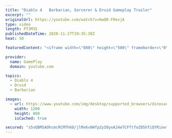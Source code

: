 ```yaml
---
title: "Diablo 4   Barbarian, Sorcerer & Druid Gameplay Trailer"
excerpt: ""
originalUrl: https://youtube.com/watch?v=HwQR-FRevjA
type: video
length: PT3M3S
publishedDateTime: 2020-11-27T19:35:38Z
heat: 50

featuredContent: "<iframe width=\"800\" height=\"500\" frameborder=\"0\" src=\"https://www.youtube.com/embed/HwQR-FRevjA\" allow=\"accelerometer; autoplay; encrypted-media; gyroscope; picture-in-picture\" allowfullscreen></iframe>"

provider:
  name: GamePlay
  domain: youtube.com

topics:
  - Diablo 4
  - Druid
  - Barbarian

images:
  - url: https://www.youtube.com/img/desktop/supported_browsers/dinosaur.png
    width: 1200
    height: 800
    isCached: true

secured: "s5vQBMSAOhcmcRCMTh6O/jlMx6v6WfpZyI0yxAJ4eTCFftfoZ05hfiQYRiowtzbW/i9nlHOlyZJQzZEtdavHV0m7yzt2ouB95fr+wpACY4AJNW4cWMXdgr9RgcBKu7VQxHvxW25QaZmUA4WKsWw/FarKVqrBiXaTmbwMHMKPWXXSfoef4T+GtH/ucGo5z7A781vbYY+2y7eWbouFe/I+gPwNQcOJ1bPapDRCn4BnIuFi92EOA4ylwYaODHRfJzH5Pui57GzWmYIw8LY79L4c8eoabKHrrz1lkGO5FopfSzyasTgP9J6pNmQCYxTitYxQWBhH9ZfxYPH8Ef3IbTotlR6WyJhrpw7laQlQHmzlx0gA6pLZVZlP9ljXdu/n4ht6iqt9bpBdI4Lrt9l9b4knjtcZY7Agt6365E/0o6AjMXQ=;kuAzikWvex87odxIMNmphQ=="
---
```


